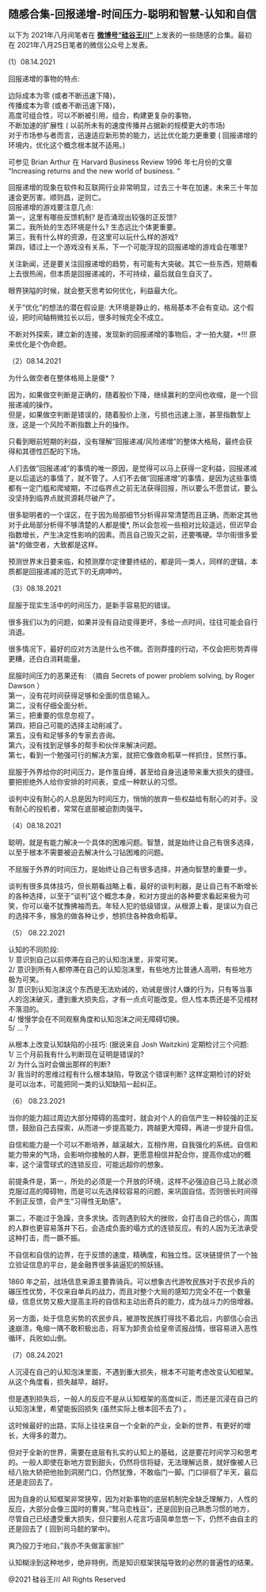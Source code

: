 ## 随感合集-回报递增-时间压力-聪明和智慧-认知和自信

以下为 2021年八月间笔者在 <strong><a href="https://chuan.us/contact">微博号“硅谷王川” </a></strong>上发表的一些随感的合集。最初在
2021年八月25日笔者的微信公众号上发表。

(1）08.14.2021

回报递增的事物的特点:

边际成本为零 (或者不断迅速下降)，<br />传播成本为零 (或者不断迅速下降)，<br />
高度可组合性，可以不断被引用，组合，构建更复杂的事物，<br />不断加速的扩展性 (
以前所未有的速度传播并占据新的规模更大的市场)<br />对于市场参与者而言，迅速适应新形势的能力，远比优化能力更重要 (
回报递增的环境内，优化这个概念根本就不适用。)

可参见 Brian Arthur 在 Harvard Business Review 1996 年七月份的文章 &#8220;Increasing returns and the new world of
business. &#8220;

回报递增的现象在软件和互联网行业非常明显，过去三十年在加速，未来三十年加速会更厉害。顺则昌，逆则亡。<br />
回报递增的游戏要注意几点:<br />第一，这里有哪些反馈机制? 是否涌现出较强的正反馈?<br />第二，我所处的生态环境是什么?
生态远比个体更重要。<br />第三，我有什么样的资源，在这里可以玩什么样的游戏?<br />第四，错过上一个游戏没有关系，下一个可能浮现的回报递增的游戏会在哪里?

关注新闻，还是要关注回报递增的趋势，有可能有大突破。其它一些东西，短期看上去很热闹，但本质是回报递减的，不可持续，最后就自生自灭了。

眼界狭隘的时候，就会整天思考如何优化，利益最大化。

关于&#8221;优化&#8221;的想法的潜在假设是: 大环境是静止的，格局基本不会有变动。这个假设，把时间轴稍微拉长以后，很多时候完全不成立。

不断对外探索，建立新的连接，发现新的回报递增的事物后，才一拍大腿，*!!! 原来优化是个伪命题。

（2）08.14.2021

为什么做空者在整体格局上是傻* ?

因为，如果做空判断是正确的，随着股价下降，继续赢利的空间也收缩，是一个回报递减的操作。<br />
但是，如果做空判断是错误的，随着股价上涨，亏损也迅速上涨，甚至指数型上涨，这是一个风险不断指数上升的操作。

只看到眼前短期的利益，没有理解&#8221;回报递减/风险递增&#8221;的整体大格局，最终会获得和其德性匹配的下场。

人们去做&#8221;回报递减&#8221;的事情的唯一原因，是觉得可以马上获得一定利益，回报递减是以后遥远的事情了，就不管了。人们不去做&#8221;回报递增&#8221;的事情，是因为这些事情都有一定门槛和爬坡期，不过临界点之前无法获得回报，所以要么不愿尝试，要么没坚持到临界点就资源耗尽破产了。

很多聪明者的一个误区，在于因为局部细节分析得非常清楚而且正确，而断定其他对于此局部分析得不够清楚的人都是傻*,
所以会忽视一些相对比较遥远，但迟早会指数增长，产生决定性影响的因素。而且自己毁灭之前，还要嘴硬。华尔街很多爱装*的做空者，大致都是这样。

预测世界末日要来临，和预测摩尔定律要终结的，都是同一类人，同样的逻辑，本质都是回报递减的范式下的无病呻吟。

（3）08.18.2021

屈服于现实生活中的时间压力，是新手容易犯的错误。

很多我们以为的问题，如果并没有自动变得更坏，多给一点时间，往往可能会自行消退。

很多情况下，最好的应对方法是什么也不做。否则莽撞的行动，不仅会把形势弄得更糟，还白白消耗能量。

屈服时间压力的恶果还有: （摘自 Secrets of power problem solving, by Roger Dawson ）<br />
第一，没有花时间获得足够和全面的信息输入。<br />第二，没有仔细全面分析。<br />第三，把重要的信息忽视了。<br />
第四，把自己可能的选择主动削减了。<br />第五，没有和足够多的专家去咨询。<br />
第六，没有找到足够多的帮手和伙伴来解决问题。<br />第七，看到一个勉强可行的解决方案，就把它像救命稻草一样抓住，贸然行事。

屈服于外界给你的时间压力，是作茧自缚，甚至给自身迅速带来重大损失的捷径。<br />要把拒绝外人给你安排的时间表，变成一种默认的习惯。

谈判中没有耐心的人总是因为时间压力，悄悄的放弃一些权益给有耐心的对手。没有耐心的投机者，常常在底部被迫割肉强平。

（4）08.18.2021

聪明，就是有能力解决一个具体的困难问题。智慧，就是始终让自己有很多选择，以至于根本不需要被迫去解决什么刁钻困难的问题。

不屈服于外界的时间压力，是始终让自己有很多选择，并通向智慧的重要一步。

谈判有很多具体技巧，但长期看战略上看，最好的谈判利器，是让自己有不断增长的各种选择，以至于&#8221;谈判&#8221;这个概念本身，和对方提出的各种要求看起来极为可笑，你可以毫不犹豫拂袖而去。年轻人犯的低级错误，从根源上看，是误以为自己的选择不多，猴急的做各种让步，想抓住各种救命稻草。

（5） 08.22.2021

认知的不同阶段:<br />1/ 意识到自己以前停滞在自己的认知泡沫里，非常可笑。<br />2/
意识到所有人都停滞在自己的认知泡沫里，有些地方比普通人高明，有些地方极为可笑。<br />3/
意识到认知泡沫这个东西是无法劝诫的，劝诫是很讨人嫌的行为，只有等当事人的泡沫破灭，遭到重大损失后，才有一点点可能改变。但人性本质还是不见棺材不落泪的。<br />
4/ 慢慢学会在不同观察角度和认知泡沫之间无障碍切换。<br />5/ &#8230; ?

从根本上改变认知缺陷的小技巧: (据说来自 Josh Waitzkin) 定期检讨三个问题:<br />1/
三个月前我有什么判断现在证明是错误的?<br />2/ 为什么当时会做出那样的判断?<br />3/ 我当时的思维过程有什么根本缺陷，导致这个错误判断?
这样定期检讨的好处是可以治本，可能把同一类的认知缺陷一起纠正。

（6） 08.23.2021

当你的能力超过周边大部分障碍的高度时，就会对个人的自信产生一种较强的正反馈，鼓励自己去探索，从而进一步提高能力，跨越更大障碍，再进一步提升自信。

自信和能力是一个可以不断培养，越滚越大，互相作用，自我强化的系统。自信和能力带来的气场，会影响你接触的人群，更愿意相信并配合你，提高你成功的概率，这个滚雪球式的连锁反应，可能远超你的想象。

前提条件是，第一，所处的必须是一个开放的环境，这样不必强迫自己马上就必须克服过高的障碍物，而是可以先选择较容易的问题，来巩固自信。否则很长时间得不到正反馈，会产生&#8221;习得性无助感&#8221;。

第二，不能过于急躁，贪多求快。否则遇到较大的挫败，会打击自己的信心，周围的人群也更容易落井下石，会造成负面的塌方式的连锁反应。有的人因为无法承受这种打击，而一蹶不振。

不自信和自信的边界，在于反馈的速度，精确度，和独立性。区块链提供了一个独立验证信息的平台，是金融界很多装逼犯的照妖镜。

1860 年之前，战场信息来源主要靠骑兵。可以想象古代游牧民族对于农民步兵的碾压性优势，不仅来自单兵的战力，而且对整个大局的感知力完全不在一个数量级，信息优势又极大提高主将的自信和主动出奇兵的能力，成为战斗力的倍增器。

另一方面，处于信息劣势的农民步兵，被游牧民族打得找不着北后，内部信心会迅速崩溃，龟缩一隅不敢积极出击，将军为卸责会给皇帝谎报战情，很容易进入恶性循环，兵败如山倒。

（7）08.24.2021

人沉浸在自己的认知泡沫里面，不遇到重大损失，根本不可能考虑改变认知框架。从这个角度看，损失越早，越好。

但是遇到损失后，一般人的反应不是从认知框架的高度纠正，而还是沉浸在自己的认知泡沫里，希望能扳回损失 (虽然实际上根本回不去了)
。

这时候最好的出路，实际上往往来自一个全新的产业，全新的世界，有更好的增长，大得多的潜力。

但对于全新的世界，需要在底层有扎实的认知上的基础，这是要花时间学习和思考的。一般人即使在新地方尝到甜头，仍然将信将疑，无法理解远景，就好像被人已经八抬大轿把他抬到洞房门口，仍然犹豫，不敢临门一脚。门口徘徊了半天，最后还是走回去了。

因为自身的认知框架非常狭窄，因为对新事物的底层机制完全缺乏理解力，人性的反应，大部分会像三国时的曹爽，&#8221;驽马恋栈豆&#8221;，还是回到自己熟悉习惯的地方，尽管自己已经遭受重大损失，但只要别人花言巧语简单忽悠一下，仍然不由自主的还是回去了 (
回到司马懿的掌中)。

爽乃投刀于地曰，&#8221;我亦不失做富家翁!&#8221;

认知糊涂到这种地步，绝非特例，而是知识框架狭隘导致的必然的普遍性的结果。

@2021 硅谷王川 All Rights Reserved

